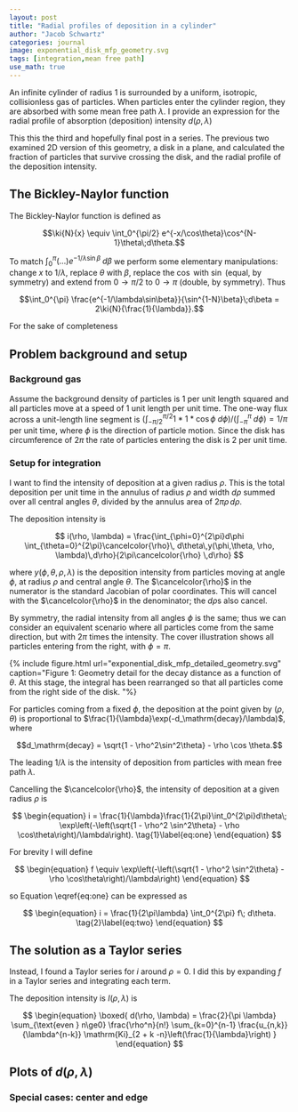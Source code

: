 ```yaml
---
layout: post
title: "Radial profiles of deposition in a cylinder"
author: "Jacob Schwartz"
categories: journal
image: exponential_disk_mfp_geometry.svg
tags: [integration,mean free path]
use_math: true
---
```


An infinite cylinder of radius $1$ is surrounded by a uniform, isotropic, collisionless gas of particles.
When particles enter the cylinder region, they are absorbed with some mean free path $\lambda$.
I provide an expression for the radial profile of absorption (deposition) intensity $d(\rho, \lambda)$

This this the third and hopefully final post in a series.
The previous two examined 2D version of this geometry, a disk in a plane, and calculated the fraction of particles that survive crossing the disk, and the radial profile of the deposition intensity.

$$
\newcommand{\cancelcolor}[1]{\color{midnightblue}{#1}}
\newcommand{\gone}[1]{\color{midnightblue}{#1}}
\newcommand{\gtwo}[1]{\color{forestgreen}{#1}}
\newcommand{\gthree}[1]{\color{crimson}{#1}}
\newcommand{\gfour}[1]{\color{purple}{#1}}
\newcommand{\ki}[2]{\mathrm{Ki}_{#1}\left(#2\right)}
$$

## The Bickley-Naylor function

The Bickley-Naylor function is defined as

$$\ki{N}{x} \equiv \int_0^{\pi/2} e^{-x/\cos\theta}\cos^{N-1}\theta\;d\theta.$$

To match $\int_0^\pi (\ldots) e^{-1/\lambda \sin\beta}\;d\beta$ we perform some elementary manipulations: change $x$ to $1/\lambda$, replace $\theta$ with $\beta$, replace the $\cos$ with $\sin$ (equal, by symmetry) and extend from $0\to\pi/2$ to $0\to\pi$ (double, by symmetry). Thus

$$\int_0^{\pi} \frac{e^{-1/\lambda\sin\beta}}{\sin^{1-N}\beta}\;d\beta = 2\ki{N}{\frac{1}{\lambda}}.$$

For the sake of completeness


## Problem background and setup
### Background gas
Assume the background density of particles is $1$ per unit length squared and all particles move at a speed of $1$ unit length per unit time.
The one-way flux across a unit-length line segment is $\left(\int_{-\pi/2}^{\pi/2} 1 * 1 * \cos\phi\;d\phi\right)/ \left(\int_{-\pi}^{\pi}\;d\phi\right) = 1/\pi$ per unit time, where $\phi$ is the direction of particle motion.
Since the disk has circumference of $2\pi$ the rate of particles entering the disk is $2$ per unit time.

### Setup for integration
I want to find the intensity of deposition at a given radius $\rho$.
This is the total deposition per unit time in the annulus of radius $\rho$ and width $d\rho$ summed over all central angles $\theta$, divided by the annulus area of $2\pi\rho\,d\rho$.

The deposition intensity is

$$ i(\rho, \lambda) = \frac{\int_{\phi=0}^{2\pi}d\phi \int_{\theta=0}^{2\pi}\cancelcolor{\rho}\, d\theta\,y(\phi,\theta, \rho, \lambda)\,d\rho}{2\pi\cancelcolor{\rho} \,d\rho} $$

where $y(\phi, \theta, \rho, \lambda)$ is the deposition intensity from particles moving at angle $\phi$, at radius $\rho$ and central angle $\theta$.
The $\cancelcolor{\rho}$ in the numerator is the standard Jacobian of polar coordinates. 
This will cancel with the $\cancelcolor{\rho}$ in the denominator; the $d\rho$s also cancel.

By symmetry, the radial intensity from all angles $\phi$ is the same;
thus we can consider an equivalent scenario where all particles come from the same direction, but with $2\pi$ times the intensity.
The cover illustration shows all particles entering from the right, with $\phi=\pi$.

<!---
The bad news is, I have not found a nice form for the deposition profile $d(\rho, \lambda)$.
(I've since found the 1977 paper by Michael Milgram [On the properties of collision probability integrals in annular geometry](https://pubs.aip.org/jmp/article/18/12/2456/225431/On-the-properties-of-collision-probability), which I'm working through.)
-->

{% include figure.html url="exponential_disk_mfp_detailed_geometry.svg" 
caption="Figure 1: Geometry detail for the decay distance as a function of $\theta$. At this stage, the integral has been rearranged so that all particles come from the right side of the disk.
 "%} 

For particles coming from a fixed $\phi$, the deposition at the point given by $(\rho, \theta)$ is proportional to $\frac{1}{\lambda}\exp(-d_\mathrm{decay}/\lambda)$, where 

$$d_\mathrm{decay} = \sqrt{1 - \rho^2\sin^2\theta} - \rho \cos \theta.$$

The leading $1/\lambda$ is the intensity of deposition from particles with mean free path $\lambda$.

Cancelling the $\cancelcolor{\rho}$, the intensity of deposition at a given radius $\rho$ is

$$
\begin{equation}
i = \frac{1}{\lambda}\frac{1}{2\pi}\int_0^{2\pi}d\theta\; \exp\left(-\left(\sqrt{1 - \rho^2 \sin^2\theta} - \rho \cos\theta\right)/\lambda\right).
 \tag{1}\label{eq:one}
\end{equation}
$$

For brevity I will define

$$
\begin{equation}
f \equiv \exp\left(-\left(\sqrt{1 - \rho^2 \sin^2\theta} - \rho \cos\theta\right)/\lambda\right)
\end{equation}
$$

so Equation \eqref{eq:one} can be expressed as

$$ 
\begin{equation}
i = \frac{1}{2\pi\lambda} \int_0^{2\pi} f\; d\theta.
\tag{2}\label{eq:two}
\end{equation}
$$

## The solution as a Taylor series

Instead, I found a Taylor series for $i$ around $\rho=0$. 
I did this by expanding $f$ in a Taylor series and integrating each term.

The deposition intensity is $I(\rho,\lambda)$ is

$$
\begin{equation}
\boxed{
d(\rho, \lambda) = \frac{2}{\pi \lambda} \sum_{\text{even } n\ge0} \frac{\rho^n}{n!} \sum_{k=0}^{n-1} \frac{u_{n,k}}{\lambda^{n-k}} \mathrm{Ki}_{2 + k -n}\left(\frac{1}{\lambda}\right)
}
\end{equation}
$$

## Plots of $d(\rho,\lambda)$

### Special cases: center and edge

